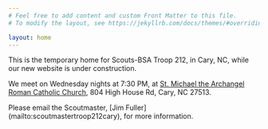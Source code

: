 ```yaml
---
# Feel free to add content and custom Front Matter to this file.
# To modify the layout, see https://jekyllrb.com/docs/themes/#overriding-theme-defaults

layout: home
---
```

<script src='https://cdnjs.cloudflare.com/ajax/libs/moment.js/2.24.0/moment.min.js'></script> 
 <script src='https://cdnjs.cloudflare.com/ajax/libs/jquery/3.5.1/jquery.min.js'></script> 
 <script> var ICAL; </script>
 <script src='https://cdn.jsdelivr.net/npm/fullcalendar@6.1.11/index.global.min.js'></script>
 <script src='https://cdn.jsdelivr.net/npm/@fullcalendar/icalendar@6.1.11/index.global.min.js'></script> 
 <script>
 document.addEventListener('DOMContentLoaded', function() {
  var calendarEl = document.getElementById('calendar');
  var calendar = new FullCalendar.Calendar(calendarEl, {
  events: {
    /* url: 'http://www.bsa212cary.org/17175.ics',
     format: 'ics' */
      id: 'a',
      title: 'New Scout Boot Camp',
      start: '2024-04-05',
      end: '2024-04-06'
  }
})
  calendar.render();
});
 </script> 
This is the temporary home for Scouts-BSA Troop 212, in Cary, NC, while our new website is under construction. 

We meet on Wednesday nights at 7:30 PM, at [St. Michael the Archangel Roman Catholic Church](https://maps.app.goo.gl/SW6FWttWySoMRwZM9), 804 High House Rd, Cary, NC 27513.
<div id='calendar'></div>
Please email the Scoutmaster, [Jim Fuller](mailto:scoutmastertroop212cary), for more information.
